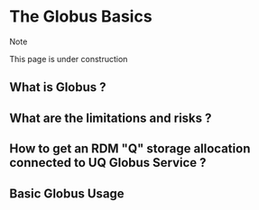 # The Globus Basics

>[!Note]
>
>This page is under construction

## What is Globus ?

## What are the limitations and risks ?

## How to get an RDM "Q" storage allocation connected to UQ Globus Service ?

## Basic Globus Usage

